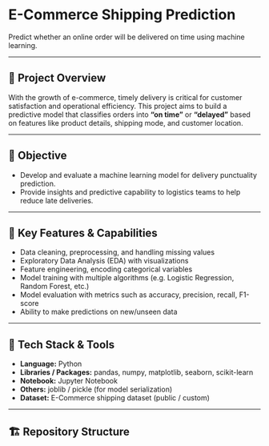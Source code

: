 # E-Commerce Shipping Prediction

Predict whether an online order will be delivered on time using machine learning.

---

## 📘 Project Overview

With the growth of e-commerce, timely delivery is critical for customer satisfaction and operational efficiency. This project aims to build a predictive model that classifies orders into **“on time”** or **“delayed”** based on features like product details, shipping mode, and customer location.

---

## 🎯 Objective

- Develop and evaluate a machine learning model for delivery punctuality prediction.  
- Provide insights and predictive capability to logistics teams to help reduce late deliveries.

---

## 🧠 Key Features & Capabilities

- Data cleaning, preprocessing, and handling missing values  
- Exploratory Data Analysis (EDA) with visualizations  
- Feature engineering, encoding categorical variables  
- Model training with multiple algorithms (e.g. Logistic Regression, Random Forest, etc.)  
- Model evaluation with metrics such as accuracy, precision, recall, F1-score  
- Ability to make predictions on new/unseen data  

---

## 🧩 Tech Stack & Tools

- **Language:** Python  
- **Libraries / Packages:** pandas, numpy, matplotlib, seaborn, scikit-learn  
- **Notebook:** Jupyter Notebook  
- **Others:** joblib / pickle (for model serialization)  
- **Dataset:** E-Commerce shipping dataset (public / custom)  

---

## 🏗️ Repository Structure

